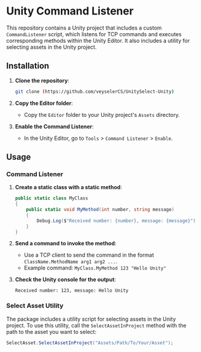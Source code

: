 # Unity Command Listener

This repository contains a Unity project that includes a custom `CommandListener` script, which listens for TCP commands and executes corresponding methods within the Unity Editor. It also includes a utility for selecting assets in the Unity project.

## Installation

1. **Clone the repository**:
    ```sh
    git clone (https://github.com/veyselerCS/UnitySelect-Unity)
    ```

2. **Copy the Editor folder**:
    - Copy the `Editor` folder to your Unity project's `Assets` directory.

3. **Enable the Command Listener**:
    - In the Unity Editor, go to `Tools` > `Command Listener` > `Enable`.

## Usage

### Command Listener

1. **Create a static class with a static method**:
    ```csharp
    public static class MyClass
    {
        public static void MyMethod(int number, string message)
        {
            Debug.Log($"Received number: {number}, message: {message}");
        }
    }
    ```

2. **Send a command to invoke the method**:
    - Use a TCP client to send the command in the format `ClassName.MethodName arg1 arg2 ...`.
    - Example command: `MyClass.MyMethod 123 "Hello Unity"`

3. **Check the Unity console for the output**:
    ```
    Received number: 123, message: Hello Unity
    ```

### Select Asset Utility

The package includes a utility script for selecting assets in the Unity project. To use this utility, call the `SelectAssetInProject` method with the path to the asset you want to select:

```csharp
SelectAsset.SelectAssetInProject("Assets/Path/To/Your/Asset");
